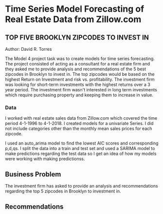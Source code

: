 # Time Series Model Forecasting of Real Estate Data from Zillow.com
## **TOP FIVE BROOKLYN ZIPCODES TO INVEST IN** 

Author:  David R. Torres

The Model 4 project task was to create models for time series forecasting.  The project consisted of acting as a consultant for a real estate firm and they asked me to provide analysis and recommendations of the 5 best zipcodes in Brooklyn to invest in.  The top zipcodes would be based on the highest Return on Investment and risk vs. profitability. The investment firm was looking for short-term investments with the highest returns over a 3 year period. The investment firm wasn't interested in long term investments which require purchasing property and keeping them to increase in value.

### **Data**
I worked with real estate sales data from Zillow.com which covered the time period 4-1-1996 to 4-1-2018.  I created models for a univariate Series.  I did not include categories other than the monthly mean sales prices for each zipcode. 

I used an auto_arima model to find the lowest AIC scores and corresponding p,d,qs. I split the data into a train and test set and used a SARIMA model to make predictions regarding the test data so I get an idea of how my models were working with making predictionss.

## **Business Problem**
The investment firm has asked to provide an analysis and recommendations regarding the top 5 zipcodes in Brooklyn to investment in. 

## **Recommendations**


